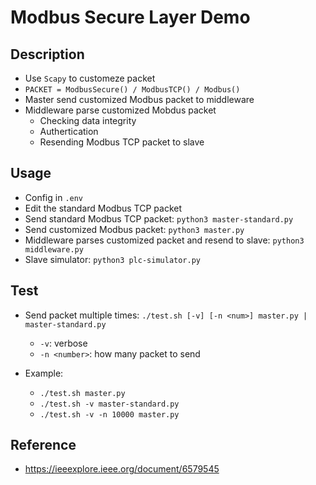 # Modbus Secure Layer Demo

## Description

- Use `Scapy` to customeze packet
- `PACKET = ModbusSecure() / ModbusTCP() / Modbus()`
- Master send customized Modbus packet to middleware
- Middleware parse customized Mobdus packet
    - Checking data integrity
    - Authertication
    - Resending Modbus TCP packet to slave


## Usage

- Config in `.env`
- Edit the standard Modbus TCP packet
- Send standard Modbus TCP packet: `python3 master-standard.py`
- Send customized Modbus packet: `python3 master.py`
- Middleware parses customized packet and resend to slave: `python3 middleware.py`
- Slave simulator: `python3 plc-simulator.py`


## Test

- Send packet multiple times: `./test.sh [-v] [-n <num>] master.py | master-standard.py`
    - `-v`: verbose 
    - `-n <number>`: how many packet to send

- Example: 
    - `./test.sh master.py`
    - `./test.sh -v master-standard.py`
    - `./test.sh -v -n 10000 master.py`


## Reference

- https://ieeexplore.ieee.org/document/6579545
